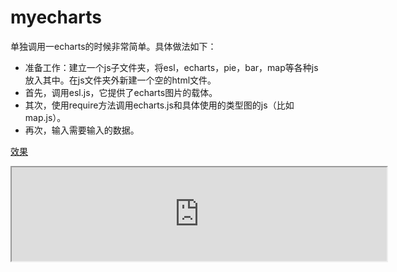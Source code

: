 # myecharts
单独调用一echarts的时候非常简单。具体做法如下：
- 准备工作：建立一个js子文件夹，将esl，echarts，pie，bar，map等各种js放入其中。在js文件夹外新建一个空的html文件。
- 首先，调用esl.js，它提供了echarts图片的载体。
- 其次，使用require方法调用echarts.js和具体使用的类型图的js（比如map.js）。
- 再次，输入需要输入的数据。

[效果](http://chengjun.github.io/cn/2015/01/myecharts/)

<iframe src="http://chengjun.github.io/cn/2015/01/myecharts/" scrolling="no" width="600" ></iframe>

